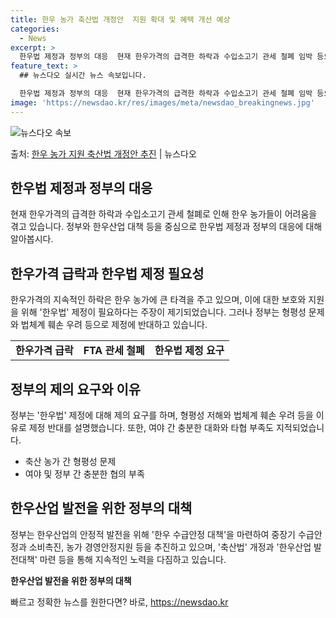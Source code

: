 ```yaml
---
title: 한우 농가 축산법 개정안  지원 확대 및 혜택 개선 예상
categories:
  - News
excerpt: >
  한우법 제정과 정부의 대응  현재 한우가격의 급격한 하락과 수입소고기 관세 철폐 임박 등으로 한우 농가들이 …
feature_text: >
  ## 뉴스다오 실시간 뉴스 속보입니다.

  한우법 제정과 정부의 대응  현재 한우가격의 급격한 하락과 수입소고기 관세 철폐 임박 등으로 한우 농가들이 …
image: 'https://newsdao.kr/res/images/meta/newsdao_breakingnews.jpg'
---
```


![뉴스다오 속보](https://newsdao.kr/res/images/meta/newsdao_breakingnews.jpg)

<p>출처: <a href="https://newsdao.kr/4040" rel="dofollow">한우 농가 지원 축산법 개정안 추진</a> | 뉴스다오</p>

<h2 data-ke-size="size26">한우법 제정과 정부의 대응</h2>
<p data-ke-size="size16">현재 한우가격의 급격한 하락과 수입소고기 관세 철폐로 인해 한우 농가들이 어려움을 겪고 있습니다. 정부와 한우산업 대책 등을 중심으로 한우법 제정과 정부의 대응에 대해 알아봅시다.</p>

<h2>한우가격 급락과 한우법 제정 필요성</h2>
<p data-ke-size="size16">한우가격의 지속적인 하락은 한우 농가에 큰 타격을 주고 있으며, 이에 대한 보호와 지원을 위해 '한우법' 제정이 필요하다는 주장이 제기되었습니다. 그러나 정부는 형평성 문제와 법체계 훼손 우려 등으로 제정에 반대하고 있습니다.</p>
<table>
    <tr>
        <td style="text-align: center; height: 17px;"><b>한우가격 급락</b></td>
        <td style="text-align: center; height: 17px;"><b>FTA 관세 철폐</b></td>
        <td style="text-align: center; height: 17px;"><b>한우법 제정 요구</b></td>
    </tr>
</table>

<h2>정부의 제의 요구와 이유</h2>
<p data-ke-size="size16">정부는 '한우법' 제정에 대해 제의 요구를 하며, 형평성 저해와 법체계 훼손 우려 등을 이유로 제정 반대를 설명했습니다. 또한, 여야 간 충분한 대화와 타협 부족도 지적되었습니다.</p>
<ul>
    <li>축산 농가 간 형평성 문제</li>
    <li>여야 및 정부 간 충분한 협의 부족</li>
</ul>

<h2>한우산업 발전을 위한 정부의 대책</h2>
<p data-ke-size="size16">정부는 한우산업의 안정적 발전을 위해 '한우 수급안정 대책'을 마련하여 중장기 수급안정과 소비촉진, 농가 경영안정지원 등을 추진하고 있으며, '축산법' 개정과 '한우산업 발전대책' 마련 등을 통해 지속적인 노력을 다짐하고 있습니다.</p>
<td style="text-align: center; height: 17px;"><b>한우산업 발전을 위한 정부의 대책</b></td> 

빠르고 정확한 뉴스를 원한다면? 바로, <a href="https://newsdao.kr" rel="dofollow">https://newsdao.kr</a>


